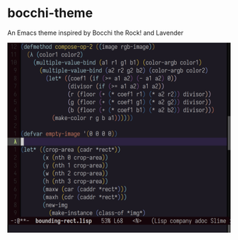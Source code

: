 # bocchi-theme
An Emacs theme inspired by Bocchi the Rock! and Lavender

![bocchi-theme](bocchi-theme.png)
